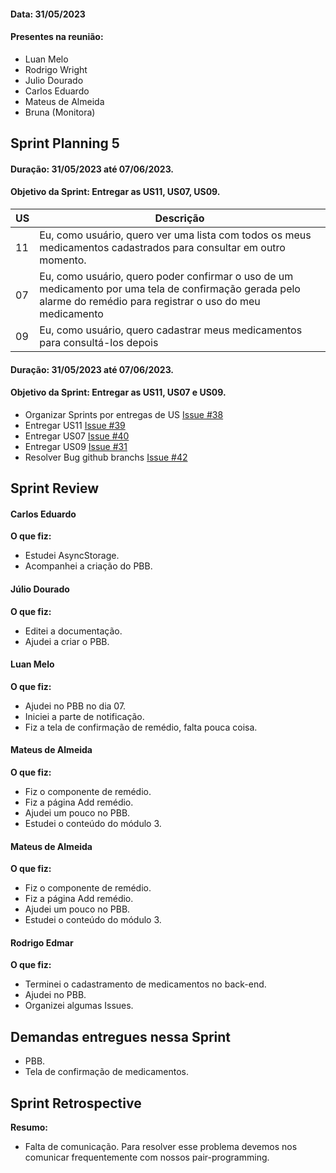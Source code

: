 #### Data: 31/05/2023
#### Presentes na reunião:

- Luan Melo
- Rodrigo Wright
- Julio Dourado
- Carlos Eduardo
- Mateus de Almeida
- Bruna (Monitora)

## Sprint Planning 5

#### Duração: 31/05/2023 até 07/06/2023.
#### Objetivo da Sprint: Entregar as US11, US07, US09.

| US  | Descrição                                                                                                                                                         |
| --- | ----------------------------------------------------------------------------------------------------------------------------------------------------------------- |
| 11  | Eu, como usuário, quero ver uma lista com todos os meus medicamentos cadastrados para consultar em outro momento.                                                 |
| 07  | Eu, como usuário, quero poder confirmar o uso de um medicamento por uma tela de confirmação gerada pelo alarme do remédio para registrar o uso do meu medicamento |
| 09  | Eu, como usuário, quero cadastrar meus medicamentos para consultá-los depois                                                                                      |


#### Duração: 31/05/2023 até 07/06/2023.
#### Objetivo da Sprint: Entregar as US11, US07 e US09.

- Organizar Sprints por entregas de US [Issue #38](https://github.com/mdsreq-fga-unb/2023.1-Remediario/issues/38)
- Entregar US11 [Issue #39](https://github.com/mdsreq-fga-unb/2023.1-Remediario/issues/39)
- Entregar US07 [Issue #40](https://github.com/mdsreq-fga-unb/2023.1-Remediario/issues/40)
- Entregar US09 [Issue #31](https://github.com/mdsreq-fga-unb/2023.1-Remediario/issues/31)
- Resolver Bug github branchs [Issue #42](https://github.com/mdsreq-fga-unb/2023.1-Remediario/issues/42)

## Sprint Review
#### Carlos Eduardo
**O que fiz:**

- Estudei AsyncStorage.
- Acompanhei a criação do PBB.


#### Júlio Dourado
**O que fiz:**

- Editei a documentação.
- Ajudei a criar o PBB.


#### Luan Melo
**O que fiz:**


- Ajudei no PBB no dia 07.
- Iniciei a parte de notificação.
- Fiz a tela de confirmação de remédio, falta pouca coisa.


#### Mateus de Almeida
**O que fiz:**

- Fiz o componente de remédio. 
- Fiz a página Add remédio.
- Ajudei um pouco no PBB.
- Estudei o conteúdo do módulo 3.


#### Mateus de Almeida
**O que fiz:**

- Fiz o componente de remédio.
- Fiz a página Add remédio. 
- Ajudei um pouco no PBB.
- Estudei o conteúdo do módulo 3.

#### Rodrigo Edmar
**O que fiz:**

- Terminei o cadastramento de medicamentos no back-end.
- Ajudei no PBB.
- Organizei algumas Issues.


## Demandas entregues nessa Sprint

- PBB.
- Tela de confirmação de medicamentos.


## Sprint Retrospective 
**Resumo:**

- Falta de comunicação. Para resolver esse problema devemos nos comunicar frequentemente com nossos pair-programming.
